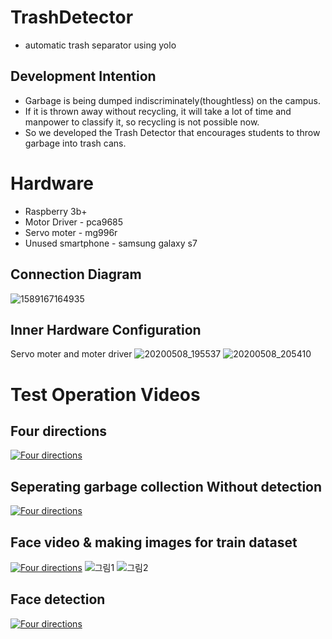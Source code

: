 # TrashDetector
- automatic trash separator using yolo

## Development Intention

- Garbage is being dumped indiscriminately(thoughtless) on the campus.
- If it is thrown away without recycling, it will take a lot of time and manpower to classify it, so recycling is not possible now.
- So we developed the Trash Detector that encourages students to throw garbage into trash cans.

# Hardware

- Raspberry 3b+
- Motor Driver - pca9685
- Servo moter - mg996r
- Unused smartphone - samsung galaxy s7

## Connection Diagram
![1589167164935](https://user-images.githubusercontent.com/53466091/91026802-3892f900-e636-11ea-9e9b-e6519950bee6.png)

## Inner Hardware Configuration
Servo moter and moter driver
![20200508_195537](https://user-images.githubusercontent.com/53466091/91027383-fcac6380-e636-11ea-9424-eaf537971ad9.jpg)
![20200508_205410](https://user-images.githubusercontent.com/53466091/91027385-fe762700-e636-11ea-9be5-1b1677147578.jpg)

# Test Operation Videos

## Four directions
[![Four directions](http://img.youtube.com/vi/BxDGZi_dKDQ/0.jpg)](https://youtu.be/BxDGZi_dKDQ?t=0s)
## Seperating garbage collection Without detection
[![Four directions](http://img.youtube.com/vi/oi0hDlDZYZc/0.jpg)](https://youtu.be/oi0hDlDZYZc?t=0s)
## Face video & making images for train dataset
[![Four directions](http://img.youtube.com/vi/hRKlib9sNXQ/0.jpg)](https://youtu.be/hRKlib9sNXQ?t=0s)
![그림1](https://user-images.githubusercontent.com/53466091/91062642-ec60ac80-e667-11ea-9b60-bf122a3cbf4c.png)
![그림2](https://user-images.githubusercontent.com/53466091/91062636-ea96e900-e667-11ea-999b-47967fbf73e8.png)
## Face detection
[![Four directions](http://img.youtube.com/vi/YgaPjcbiClU/0.jpg)](https://youtu.be/YgaPjcbiClU?t=0s)









